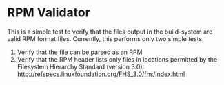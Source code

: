 # RPM Validator

This is a simple test to verify that the files output in the build-system are
valid RPM format files. Currently, this performs only two simple tests:
1) Verify that the file can be parsed as an RPM
2) Verify that the RPM header lists only files in locations permitted by the
   Filesystem Hierarchy Standard (version 3.0):
   http://refspecs.linuxfoundation.org/FHS_3.0/fhs/index.html
